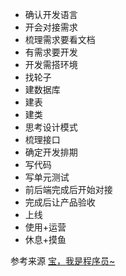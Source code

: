 - 确认开发语言
- 开会对接需求
- 梳理需求要看文档
- 有需求要开发
- 开发需搭环境
- 找轮子
- 建数据库
- 建表
- 建类
- 思考设计模式
- 梳理接口
- 确定开发排期
- 写代码
- 写单元测试
- 前后端完成后开始对接
- 完成后让产品验收
- 上线
- 使用+运营
- 休息+摸鱼

参考来源 [宝，我是程序员~](https://mp.weixin.qq.com/s/HrbRsCVCdVDB-L0a3VFXMQ "宝，我是程序员~")